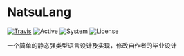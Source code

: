 NatsuLang
====

[![Travis](https://img.shields.io/travis/akemimadoka/NatsuLang.svg)](https://travis-ci.org/akemimadoka/NatsuLang)
![Active](https://img.shields.io/badge/status-active-brightgreen.svg)
![System](https://img.shields.io/badge/profile-system-blue.svg)
![License](https://img.shields.io/badge/license-MIT-blue.svg)

一个简单的静态强类型语言设计及实现，修改自作者的毕业设计
